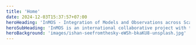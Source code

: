 ```yaml
---
title: 'Home'
date: 2024-12-03T15:37:57+07:00
heroHeading: 'InMOS - Integration of Models and Observations across Scales'
heroSubHeading: 'InMOS is an international collaborative project with the primary objective to produce a robust global synthesis of the cycling, redistribution and storage of carbon, oxygen, and heat in the ocean since pre-industrial times.'
heroBackground: 'images/ishan-seefromthesky-eWSh-bkaKU8-unsplash.jpg'
---
```

